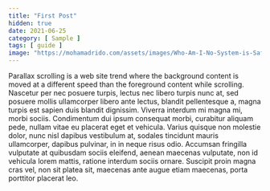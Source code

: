 ```yaml
---
title: "First Post"
hidden: true
date: 2021-06-25
category: [ Sample ]
tags: [ guide ]
image: "https://mohamadrido.com/assets/images/Who-Am-I-No-System-is-Safe.jpg"
---
```

Parallax scrolling is a web site trend where the background content is moved at a different speed than the foreground content while scrolling. Nascetur per nec posuere turpis, lectus nec libero turpis nunc at, sed posuere mollis ullamcorper libero ante lectus, blandit pellentesque a, magna turpis est sapien duis blandit dignissim. Viverra interdum mi magna mi, morbi sociis. Condimentum dui ipsum consequat morbi, curabitur aliquam pede, nullam vitae eu placerat eget et vehicula. Varius quisque non molestie dolor, nunc nisl dapibus vestibulum at, sodales tincidunt mauris ullamcorper, dapibus pulvinar, in in neque risus odio. Accumsan fringilla vulputate at quibusdam sociis eleifend, aenean maecenas vulputate, non id vehicula lorem mattis, ratione interdum sociis ornare. Suscipit proin magna cras vel, non sit platea sit, maecenas ante augue etiam maecenas, porta porttitor placerat leo.
